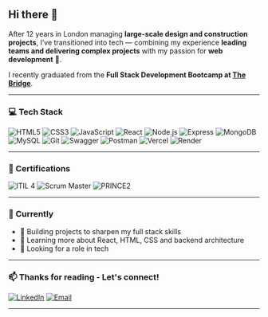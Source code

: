 ## Hi there 👋

After 12 years in London managing **large-scale design and construction projects**, I’ve transitioned into tech — combining my experience **leading teams and delivering complex projects** with my passion for **web development** 🚀.

I recently graduated from the **Full Stack Development Bootcamp at [The Bridge](https://www.thebridge.tech/)**.

---

### 💻 Tech Stack
![HTML5](https://img.shields.io/badge/HTML5-E34F26?style=for-the-badge&logo=html5&logoColor=white)
![CSS3](https://img.shields.io/badge/CSS3-1572B6?style=for-the-badge&logo=css3&logoColor=white)
![JavaScript](https://img.shields.io/badge/JavaScript-F7DF1E?style=for-the-badge&logo=javascript&logoColor=black)
![React](https://img.shields.io/badge/React-61DAFB?style=for-the-badge&logo=react&logoColor=black)
![Node.js](https://img.shields.io/badge/Node.js-339933?style=for-the-badge&logo=node.js&logoColor=white)
![Express](https://img.shields.io/badge/Express-000000?style=for-the-badge&logo=express&logoColor=white)
![MongoDB](https://img.shields.io/badge/MongoDB-47A248?style=for-the-badge&logo=mongodb&logoColor=white)
![MySQL](https://img.shields.io/badge/MySQL-4479A1?style=for-the-badge&logo=mysql&logoColor=white)
![Git](https://img.shields.io/badge/Git-F05032?style=for-the-badge&logo=git&logoColor=white)
![Swagger](https://img.shields.io/badge/Swagger-85EA2D?style=for-the-badge&logo=swagger&logoColor=black)
![Postman](https://img.shields.io/badge/Postman-FF6C37?style=for-the-badge&logo=postman&logoColor=white)
![Vercel](https://img.shields.io/badge/Vercel-000000?style=for-the-badge&logo=vercel&logoColor=white)
![Render](https://img.shields.io/badge/Render-46E3B7?style=for-the-badge&logo=render&logoColor=white)

---

### 📜 Certifications
![ITIL 4](https://img.shields.io/badge/ITIL%204-512BD4?style=for-the-badge&logoColor=white)
![Scrum Master](https://img.shields.io/badge/Scrum%20Master-2496ED?style=for-the-badge&logoColor=white)
![PRINCE2](https://img.shields.io/badge/PRINCE2-FF4088?style=for-the-badge&logoColor=white)

---

### 🌱 Currently
- 🔭 Building projects to sharpen my full stack skills
- 💬 Learning more about React, HTML, CSS and backend architecture
- 🤝 Looking for a role in tech

---

### 📫 Thanks for reading - Let's connect!
[![LinkedIn](https://img.shields.io/badge/LinkedIn-0A66C2?style=for-the-badge&logo=linkedin&logoColor=white)](https://www.linkedin.com/in/beatriz-conchado-peiro-a0276880/)
[![Email](https://img.shields.io/badge/Email-D14836?style=for-the-badge&logo=gmail&logoColor=white)](mailto:beatriz.conchado.peiro@gmail.com)

---
